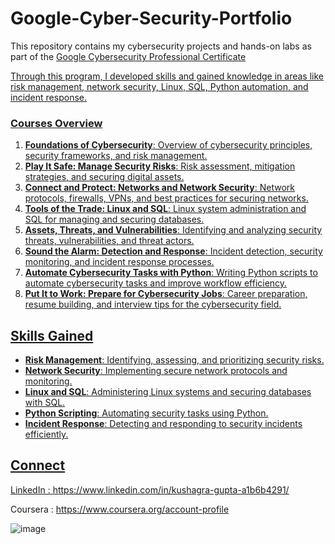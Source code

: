 # Google-Cyber-Security-Portfolio

This repository contains my cybersecurity projects and hands-on labs as part of the <a href='https://www.coursera.org/google-certificates/cybersecurity-certificate'>Google Cybersecurity Professional Certificate
 
 Through this program, I developed skills and gained knowledge in areas like risk management, network security, Linux, SQL, Python automation, and incident response.

### Courses Overview  
1. **Foundations of Cybersecurity**: Overview of cybersecurity principles, security frameworks, and risk management.  
2. **Play It Safe: Manage Security Risks**: Risk assessment, mitigation strategies, and securing digital assets.  
3. **Connect and Protect: Networks and Network Security**: Network protocols, firewalls, VPNs, and best practices for securing networks.  
4. **Tools of the Trade: Linux and SQL**: Linux system administration and SQL for managing and securing databases.  
5. **Assets, Threats, and Vulnerabilities**: Identifying and analyzing security threats, vulnerabilities, and threat actors.  
6. **Sound the Alarm: Detection and Response**: Incident detection, security monitoring, and incident response processes.  
7. **Automate Cybersecurity Tasks with Python**: Writing Python scripts to automate cybersecurity tasks and improve workflow efficiency.  
8. **Put It to Work: Prepare for Cybersecurity Jobs**: Career preparation, resume building, and interview tips for the cybersecurity field.


## Skills Gained

- **Risk Management**: Identifying, assessing, and prioritizing security risks.
- **Network Security**: Implementing secure network protocols and monitoring.
- **Linux and SQL**: Administering Linux systems and securing databases with SQL.
- **Python Scripting**: Automating security tasks using Python.
- **Incident Response**: Detecting and responding to security incidents efficiently.

## Connect  

LinkedIn : https://www.linkedin.com/in/kushagra-gupta-a1b6b4291/


Coursera : https://www.coursera.org/account-profile



![image](https://github.com/user-attachments/assets/aa1c7d07-2151-489f-a791-4092379a0ef4)
